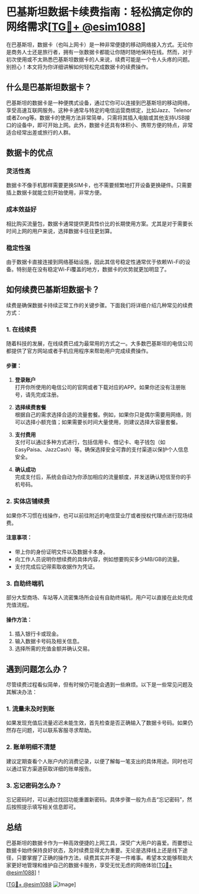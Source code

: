 # 巴基斯坦数据卡续费指南：轻松搞定你的网络需求[[TG💪+ @esim1088](https://t.me/s/esim1088)]

在巴基斯坦，数据卡（也叫上网卡）是一种非常便捷的移动网络接入方式。无论你是商务人士还是旅行者，拥有一张数据卡都能让你随时随地保持在线。然而，对于初次使用或不太熟悉巴基斯坦数据卡的人来说，续费可能是一个令人头疼的问题。别担心！本文将为你详细讲解如何轻松完成数据卡的续费操作。

## 什么是巴基斯坦数据卡？

巴基斯坦的数据卡是一种便携式设备，通过它你可以连接到巴基斯坦的移动网络，享受高速互联网服务。这种卡通常与特定的电信运营商绑定，比如Jazz、Telenor或者Zong等。数据卡的使用方法非常简单，只需将其插入电脑或其他支持USB接口的设备中，即可开始上网。此外，数据卡还具有体积小、携带方便的特点，非常适合经常出差或旅行的人群。

## 数据卡的优点

### 灵活性高
数据卡不像手机那样需要更换SIM卡，也不需要频繁地打开设备更换硬件。只需要插上数据卡就能立刻开始使用，非常方便。

### 成本效益好
相比购买流量包，数据卡通常提供更具性价比的长期使用方案。尤其是对于需要长时间上网的用户来说，选择数据卡往往更划算。

### 稳定性强
由于数据卡直接连接到网络基础设施，因此其信号稳定性通常优于依赖Wi-Fi的设备。特别是在没有稳定Wi-Fi覆盖的地方，数据卡的优势就更加明显了。

## 如何续费巴基斯坦数据卡？

续费是确保数据卡持续正常工作的关键步骤。下面我们将详细介绍几种常见的续费方式：

### 1. 在线续费

随着科技的发展，在线续费已成为最常用的方式之一。大多数巴基斯坦的电信公司都提供了官方网站或者手机应用程序来帮助用户完成续费操作。

#### 步骤：
1. **登录账户**  
   打开你所使用的电信公司的官网或者下载对应的APP。如果你还没有注册账号，请先完成注册。
   
2. **选择续费套餐**  
   根据自己的需求选择合适的流量套餐。例如，如果你只是偶尔需要用网络，则可以选择小额充值；如果需要长时间大量使用，则建议选择大容量套餐。
   
3. **支付费用**  
   支付可以通过多种方式进行，包括信用卡、借记卡、电子钱包（如EasyPaisa、JazzCash）等。确保选择安全可靠的支付渠道以保护个人信息安全。
   
4. **确认成功**  
   完成支付后，系统会自动为你添加相应的流量额度，并发送确认短信至你的手机号码。

### 2. 实体店铺续费

如果你不习惯在线操作，也可以前往附近的电信营业厅或者授权代理点进行现场续费。

#### 注意事项：
- 带上你的身份证明文件以及数据卡本身。
- 向工作人员说明你想续费的具体内容，例如想要购买多少MB/GB的流量。
- 支付完成后记得索取收据作为凭证。

### 3. 自助终端机

部分大型商场、车站等人流密集场所会设有自助终端机，用户可以直接在此处完成充值流程。

#### 操作方法：
1. 插入银行卡或现金。
2. 输入数据卡号码及相关信息。
3. 选择所需的充值金额并确认交易。

## 遇到问题怎么办？

尽管续费过程看似简单，但有时候仍可能会遇到一些麻烦。以下是一些常见问题及其解决办法：

### 1. 流量未及时到账
如果发现充值后流量迟迟未能生效，首先检查是否正确输入了数据卡号码。如果仍然存在问题，可以联系客服寻求帮助。

### 2. 账单明细不清楚
建议定期查看个人账户内的消费记录，以便了解每一笔支出的具体用途。同时也可以通过官方渠道获取详细的账单报告。

### 3. 忘记密码怎么办？
忘记密码时，可以通过找回功能重置新密码。具体步骤一般为点击“忘记密码”，然后按照提示填写相关信息即可。

## 总结

巴基斯坦的数据卡作为一种高效便捷的上网工具，深受广大用户的喜爱。而要想让数据卡始终保持良好状态，及时续费显得尤为重要。无论是选择线上还是线下途径，只要掌握了正确的操作方法，续费其实并不是一件难事。希望本文能够帮助大家更好地管理和维护自己的数据卡服务，享受无忧无虑的网络体验[[TG💪+ @esim1088](https://t.me/s/esim1088)]！

[[TG💪+ @esim1088](https://t.me/s/esim1088) ![Image](https://i.postimg.cc/4NQfJmqS/Snipaste-2025-05-13-00-14-12.png)]